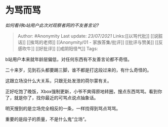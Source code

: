 # 为骂而骂
*如何看待b站用户此次对观察者网的不友善言论?*

> Author: #Anonymity
> Last update: *23/07/2021* 
> Links:[[以骂代批]] [[说脏话]] [[挨骂的老师]] [[Anonymity/01 - 家族答集/批评]] [[批评与赞美]] [[反感吹牛]] [[好批评]] [[戒阴阳怪气]]
> Tags: 

 b站用户本来就年龄层偏低，对任何东西有不友善言论都不奇怪。

二十来岁，见到石头都要踢三脚，谁不都是打这段过来的，有什么奇怪的。

这跟立场没什么大关系，只跟无处发泄的荷尔蒙有关。

正好吃饱了晚饭，Xbox强制更新，小爷不爽得原地转圈，搜点东西骂骂。看到你了，就是你了，找你最近的可骂点说点抽象话。

明天搜到的是立场完全相反的一条，一样找得到骂点骂骂。

重要的是段子的质量，不是什么鬼“立场”。



